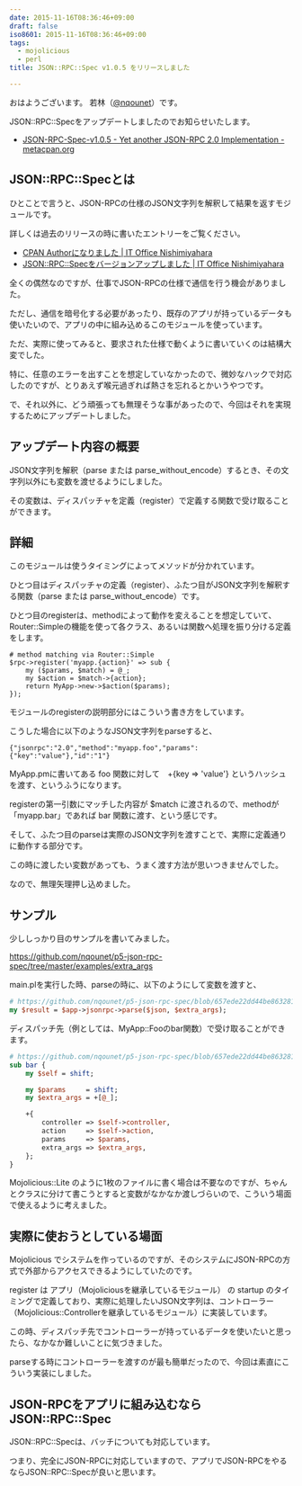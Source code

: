 ```yaml
---
date: 2015-11-16T08:36:46+09:00
draft: false
iso8601: 2015-11-16T08:36:46+09:00
tags:
  - mojolicious
  - perl
title: JSON::RPC::Spec v1.0.5 をリリースしました

---
```


おはようございます。
若林（[@nqounet](https://twitter.com/nqounet)）です。

JSON::RPC::Specをアップデートしましたのでお知らせいたします。

<ul>
<li><a href="https://metacpan.org/release/NQOUNET/JSON-RPC-Spec-v1.0.5">JSON-RPC-Spec-v1.0.5 - Yet another JSON-RPC 2.0 Implementation - metacpan.org</a></li>
</ul>



## JSON::RPC::Specとは

ひとことで言うと、JSON-RPCの仕様のJSON文字列を解釈して結果を返すモジュールです。

詳しくは過去のリリースの時に書いたエントリーをご覧ください。

<ul>
<li><a href="/2014/08/14/122638">CPAN Authorになりました | IT Office Nishimiyahara</a></li>
<li><a href="/2014/08/14/221829">JSON::RPC::Specをバージョンアップしました | IT Office Nishimiyahara</a></li>
</ul>

全くの偶然なのですが、仕事でJSON-RPCの仕様で通信を行う機会がありました。

ただし、通信を暗号化する必要があったり、既存のアプリが持っているデータも使いたいので、アプリの中に組み込めるこのモジュールを使っています。

ただ、実際に使ってみると、要求された仕様で動くように書いていくのは結構大変でした。

特に、任意のエラーを出すことを想定していなかったので、微妙なハックで対応したのですが、とりあえず喉元過ぎれば熱さを忘れるとかいうやつです。

で、それ以外に、どう頑張っても無理そうな事があったので、今回はそれを実現するためにアップデートしました。

## アップデート内容の概要

JSON文字列を解釈（parse または parse_without_encode）するとき、その文字列以外にも変数を渡せるようにしました。

その変数は、ディスパッチャを定義（register）で定義する関数で受け取ることができます。

## 詳細

このモジュールは使うタイミングによってメソッドが分かれています。

ひとつ目はディスパッチャの定義（register）、ふたつ目がJSON文字列を解釈する関数（parse または parse_without_encode）です。

ひとつ目のregisterは、methodによって動作を変えることを想定していて、Router::Simpleの機能を使って各クラス、あるいは関数へ処理を振り分ける定義をします。

```
# method matching via Router::Simple
$rpc->register('myapp.{action}' => sub {
    my ($params, $match) = @_;
    my $action = $match->{action};
    return MyApp->new->$action($params);
});
```

モジュールのregisterの説明部分にはこういう書き方をしています。

こうした場合に以下のようなJSON文字列をparseすると、

```
{"jsonrpc":"2.0","method":"myapp.foo","params":{"key":"value"},"id":"1"}
```

MyApp.pmに書いてある foo 関数に対して　+{key => 'value'} というハッシュを渡す、というふうになります。

registerの第一引数にマッチした内容が $match に渡されるので、methodが「myapp.bar」であれば bar 関数に渡す、という感じです。

そして、ふたつ目のparseは実際のJSON文字列を渡すことで、実際に定義通りに動作する部分です。

この時に渡したい変数があっても、うまく渡す方法が思いつきませんでした。

なので、無理矢理押し込めました。

## サンプル

少ししっかり目のサンプルを書いてみました。

<a href="https://github.com/nqounet/p5-json-rpc-spec/tree/master/examples/extra_args">https://github.com/nqounet/p5-json-rpc-spec/tree/master/examples/extra_args</a>

main.plを実行した時、parseの時に、以下のようにして変数を渡すと、

```perl
# https://github.com/nqounet/p5-json-rpc-spec/blob/657ede22dd44be863281e8775602ce7c1e8d20c2/examples/extra_args/main.pl#L25
my $result = $app->jsonrpc->parse($json, $extra_args);
```


ディスパッチ先（例としては、MyApp::Fooのbar関数）で受け取ることができます。

```perl
# https://github.com/nqounet/p5-json-rpc-spec/blob/657ede22dd44be863281e8775602ce7c1e8d20c2/examples/extra_args/lib/MyApp/Foo.pm#L10-L22
sub bar {
    my $self = shift;

    my $params     = shift;
    my $extra_args = +[@_];

    +{
        controller => $self->controller,
        action     => $self->action,
        params     => $params,
        extra_args => $extra_args,
    };
}
```


Mojolicious::Lite のように1枚のファイルに書く場合は不要なのですが、ちゃんとクラスに分けて書こうとすると変数がなかなか渡しづらいので、こういう場面で使えるように考えました。

## 実際に使おうとしている場面

Mojolicious でシステムを作っているのですが、そのシステムにJSON-RPCの方式で外部からアクセスできるようにしていたのです。

register は アプリ（Mojoliciousを継承しているモジュール） の startup のタイミングで定義しており、実際に処理したいJSON文字列は、コントローラー（Mojolicious::Controllerを継承しているモジュール）に実装しています。

この時、ディスパッチ先でコントローラーが持っているデータを使いたいと思ったら、なかなか難しいことに気づきました。

parseする時にコントローラーを渡すのが最も簡単だったので、今回は素直にこういう実装にしました。

## JSON-RPCをアプリに組み込むならJSON::RPC::Spec

JSON::RPC::Specは、バッチについても対応しています。

つまり、完全にJSON-RPCに対応していますので、アプリでJSON-RPCをやるならJSON::RPC::Specが良いと思います。

